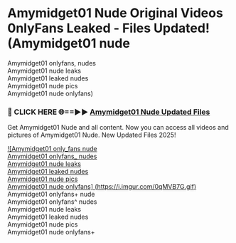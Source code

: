 # Amymidget01 Nude Original Videos 0nlyFans Leaked - Files Updated! (Amymidget01 nude<br>

Amymidget01 onlyfans, nudes<br>
Amymidget01 nude leaks<br>
Amymidget01 leaked nudes<br>
Amymidget01 nude pics<br>
Amymidget01 nude onlyfans)

<h3>🔴 CLICK HERE 🌐==►► <a href="https://tinyurl.com/leaks-videos" rel="nofollow">Amymidget01 Nude Updated Files</a></h3>

Get Amymidget01 Nude and all content. Now you can access all videos and pictures of Amymidget01 Nude. New Updated Files 2025!

[![Amymidget01 only_fans nude<br>
Amymidget01 onlyfans_ nudes<br>
Amymidget01 nude leaks<br>
Amymidget01 leaked nudes<br>
Amymidget01 nude pics<br>
Amymidget01 nude onlyfans]
(https://i.imgur.com/0qMVB7G.gif)](https://tinyurl.com/leaks-videos)
Amymidget01 onlyfans+ nude<br>
Amymidget01 onlyfans^ nudes<br>
Amymidget01 nude leaks<br>
Amymidget01 leaked nudes<br>
Amymidget01 nude pics<br>
Amymidget01 nude onlyfans+